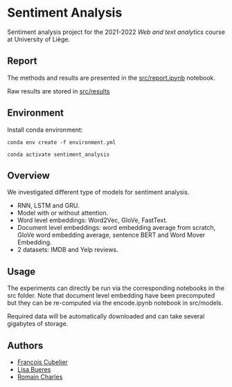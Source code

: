 # Sentiment Analysis

Sentiment analysis project for the 2021-2022 _Web and text analytics_ course at University of Liège.

## Report

The methods and results are presented in the [src/report.ipynb](https://github.com/francoisCub/sentiment_analysis/blob/main/src/report.ipynb) notebook.

Raw results are stored in [src/results](https://github.com/francoisCub/sentiment_analysis/blob/main/src/results)

## Environment

Install conda environment:

`conda env create -f environment.yml`

`conda activate sentiment_analysis`

## Overview

We investigated different type of models for sentiment analysis.

- RNN, LSTM and GRU.
- Model with or without attention.
- Word level embeddings: Word2Vec, GloVe, FastText.
- Document level embeddings: word embedding average from scratch, GloVe word embedding average, sentence BERT and Word Mover Embedding.
- 2 datasets: IMDB and Yelp reviews.

## Usage

The experiments can directly be run via the corresponding notebooks in the src folder. Note that document level embedding have been precomputed but they can be re-computed via the encode.ipynb notebook in src/models.

Required data will be automatically downloaded and can take several gigabytes of storage.

## Authors

- [Francois Cubelier](https://github.com/francoisCub)
- [Lisa Bueres](https://github.com/Lisa-Byd)
- [Romain Charles](https://github.com/romaincharles3001)
